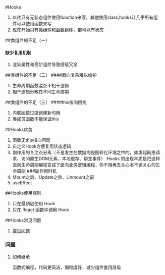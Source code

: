 
#Hooks
1. 以往只有无状态组件使用function来写，其他使用class,hooks让几乎所有组件可以使用函数来写
2. 现在开始只有类组件和函数组件，都可以有状态

##类组件的不足（一）
#### 缺少复用机制
1. 渲染属性和高阶组件导致层级冗余
   
##类组件的不足（二）
####趋向复杂难以维护
1. 生命周期函数混杂不相干逻辑
2. 相干逻辑分散在不同生命周期


##类组件的不足（三）
####this指向困扰
1. 内联函数过度创建新句柄
2. 类成员函数不能保证this


##Hooks优势
1. 函数无this指向问题
2. 自定义Hook方便复用状态逻辑
3. 副作用的关注点分离（不是发生在数据向视图转化环境之中的，如发起网络请求、访问原生DOM元素、本地缓存、绑定事件）
Hooks 的出现本质是把这种面向生命周期编程变成了面向业务逻辑编程，你不用再去关心本不该关心的生命周期
###副作用时机
1. Mount之后、Update之后、Unmount之前
2. useEffect


##Hooks使用规则
1. 只在最顶层使用 Hook
2. 只在 React 函数中调用 Hook

##Hooks常见问题
1. [常见问题](https://react.docschina.org/docs/hooks-faq.html#should-i-use-hooks-classes-or-a-mix-of-both)


### 问题
1. 如何继承
   
   函数式编程，代码更简洁，细粒度好，减少组件套用层级